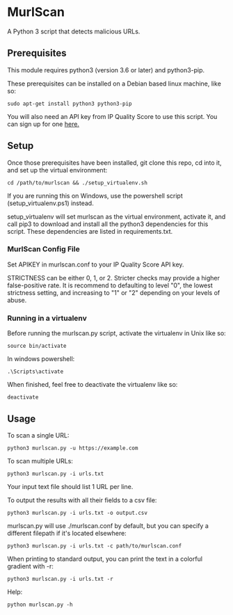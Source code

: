 # MurlScan
A Python 3 script that detects malicious URLs.

## Prerequisites
This module requires python3 (version 3.6 or later) and python3-pip.

These prerequisites can be installed on a Debian based linux machine, like so:

`sudo apt-get install python3 python3-pip`

You will also need an API key from IP Quality Score to use this script.  You can sign up for one [here.](https://www.ipqualityscore.com/create-account)

## Setup
Once those prerequisites have been installed, git clone this repo, cd into it, and set up the virtual environment:

`cd /path/to/murlscan && ./setup_virtualenv.sh`

If you are running this on Windows, use the powershell script (setup_virtualenv.ps1) instead.

setup_virtualenv will set murlscan as the virtual environment, activate it, and call pip3 to download and install all the python3 dependencies for this script.  These dependencies are listed in requirements.txt.

### MurlScan Config File
Set APIKEY in murlscan.conf to your IP Quality Score API key.

STRICTNESS can be either 0, 1, or 2.  Stricter checks may provide a higher false-positive rate. It is recommend to defaulting to level "0", the lowest strictness setting, and increasing to "1" or "2" depending on your levels of abuse.

### Running in a virtualenv
Before running the murlscan.py script, activate the virtualenv in Unix like so:

`source bin/activate`

In windows powershell:

`.\Scripts\activate`

When finished, feel free to deactivate the virtualenv like so:

`deactivate`

## Usage
To scan a single URL:

`python3 murlscan.py -u https://example.com`

To scan multiple URLs:

`python3 murlscan.py -i urls.txt`

Your input text file should list 1 URL per line.

To output the results with all their fields to a csv file:

`python3 murlscan.py -i urls.txt -o output.csv`

murlscan.py will use ./murlscan.conf by default, but you can specify a different filepath if it's located elsewhere:

`python3 murlscan.py -i urls.txt -c path/to/murlscan.conf`

When printing to standard output, you can print the text in a colorful gradient with -r:

`python3 murlscan.py -i urls.txt -r`

Help:

`python murlscan.py -h`

